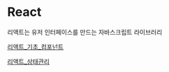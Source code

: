 # React

리액트는 유저 인터페이스를 만드는 자바스크립트 라이브러리

[리액트_기초_컴포넌트](/documents/ReactBasic.md)

[리액트_상태관리](/documents/ReactStateEventHandle.md)
